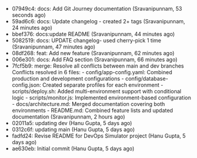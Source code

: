- 07949c4: docs: Add Git Journey documentation (Sravanipunnam, 53 seconds ago)
- 59ad6c6: docs: Update changelog - created 2+ tags (Sravanipunnam, 24 minutes ago)
- bbef376: docs:update README (Sravanipunnam, 44 minutes ago)
- 5082519: docs: UPDATE changelog- used cherry-pick 1 time (Sravanipunnam, 47 minutes ago)
- 08df268: feat: Add new feature (Sravanipunnam, 62 minutes ago)
- 006e301: docs: Add FAQ section (Sravanipunnam, 66 minutes ago)
- 7fcf5b9: merge: Resolve all conflicts between main and dev branches Conflicts resolved in 6 files: - config/app-config.yaml: Combined production and development configurations - config/database-config.json: Created separate profiles for each environment - scripts/deploy.sh: Added multi-environment support with conditional logic - scripts/monitor.js: Implemented environment-based configuration - docs/architecture.md: Merged documentation covering both environments - README.md: Combined feature lists and updated documentation (Sravanipunnam, 2 hours ago)
- 02011a5: updating dev (Hanu Gupta, 5 days ago)
- 0312c6f: updating main (Hanu Gupta, 5 days ago)
- fadfd24: Revise README for DevOps Simulator project (Hanu Gupta, 5 days ago)
- ae630eb: Initial commit (Hanu Gupta, 5 days ago)
